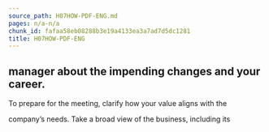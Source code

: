 ```yaml
---
source_path: H07HOW-PDF-ENG.md
pages: n/a-n/a
chunk_id: fafaa58eb08288b3e19a4133ea3a7ad7d5dc1281
title: H07HOW-PDF-ENG
---
```

## manager about the impending changes and your career.

To prepare for the meeting, clarify how your value aligns with the

company’s needs. Take a broad view of the business, including its
